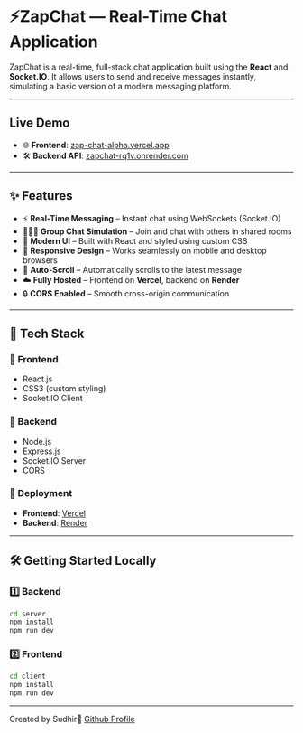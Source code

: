 # ⚡ZapChat — Real-Time Chat Application

ZapChat is a real-time, full-stack chat application built using the **React** and **Socket.IO**. It allows users to send and receive messages instantly, simulating a basic version of a modern messaging platform.

---
## Live Demo 

- 🌐 **Frontend**: [zap-chat-alpha.vercel.app](https://zap-chat-alpha.vercel.app)  
- 🛠️ **Backend API**: [zapchat-rq1v.onrender.com](https://zapchat-rq1v.onrender.com)

---
## ✨ Features

- ⚡ **Real-Time Messaging** – Instant chat using WebSockets (Socket.IO)
- 🧑‍🤝‍🧑 **Group Chat Simulation** – Join and chat with others in shared rooms
- 🎨 **Modern UI** – Built with React and styled using custom CSS
- 📱 **Responsive Design** – Works seamlessly on mobile and desktop browsers
- 🔁 **Auto-Scroll** – Automatically scrolls to the latest message
- ☁️ **Fully Hosted** – Frontend on **Vercel**, backend on **Render**
- 🔒 **CORS Enabled** – Smooth cross-origin communication
  
---
## 🧱 Tech Stack

### 🔹 Frontend
- React.js
- CSS3 (custom styling)
- Socket.IO Client

### 🔹 Backend
- Node.js
- Express.js
- Socket.IO Server
- CORS

### 🔹 Deployment
- **Frontend**: [Vercel](https://vercel.com)
- **Backend**: [Render](https://render.com)


---
## 🛠️ Getting Started Locally

### 1️⃣ Backend

```bash
cd server
npm install
npm run dev
```
### 2️⃣ Frontend

```bash
cd client
npm install
npm run dev
```
--- 
Created by Sudhir💖
[Github Profile](https://github.com/SudhirKannan/)
